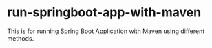 # run-springboot-app-with-maven
This is for running Spring Boot Application with Maven using different methods.
